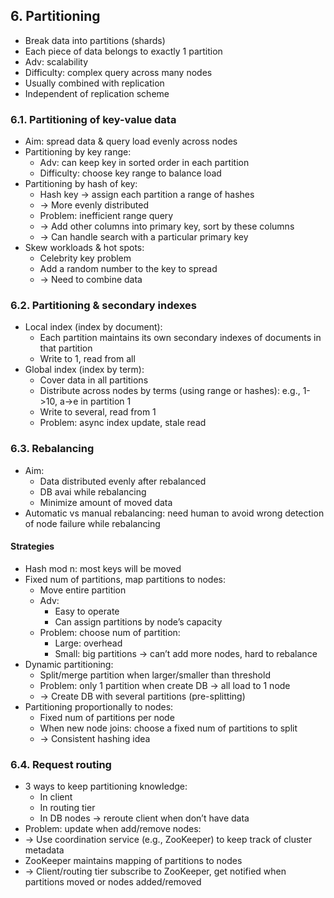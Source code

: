 ## 6. Partitioning
- Break data into partitions (shards)
- Each piece of data belongs to exactly 1 partition
- Adv: scalability
- Difficulty: complex query across many nodes
- Usually combined with replication
- Independent of replication scheme
### 6.1. Partitioning of key-value data
- Aim: spread data & query load evenly across nodes
- Partitioning by key range:
  - Adv: can keep key in sorted order in each partition
  - Difficulty: choose key range to balance load
- Partitioning by hash of key:
  - Hash key -> assign each partition a range of hashes
  - -> More evenly distributed
  - Problem: inefficient range query
  - -> Add other columns into primary key, sort by these columns
  - -> Can handle search with a particular primary key
- Skew workloads & hot spots:
  - Celebrity key problem
  - Add a random number to the key to spread 
  - -> Need to combine data
### 6.2. Partitioning & secondary indexes
- Local index (index by document):
  - Each partition maintains its own secondary indexes of documents in that partition
  - Write to 1, read from all
- Global index (index by term):
  - Cover data in all partitions
  - Distribute across nodes by terms (using range or hashes): e.g., 1->10, a->e in partition 1
  - Write to several, read from 1
  - Problem: async index update, stale read
### 6.3. Rebalancing
- Aim:
  - Data distributed evenly after rebalanced
  - DB avai while rebalancing
  - Minimize amount of moved data
- Automatic vs manual rebalancing: need human to avoid wrong detection of node failure while rebalancing
#### Strategies
- Hash mod n: most keys will be moved
- Fixed num of partitions, map partitions to nodes:
  - Move entire partition
  - Adv:
    - Easy to operate
    - Can assign partitions by node’s capacity
  - Problem: choose num of partition:
    - Large: overhead
    - Small: big partitions -> can’t add more nodes, hard to rebalance
- Dynamic partitioning:
  - Split/merge partition when larger/smaller than threshold
  - Problem: only 1 partition when create DB -> all load to 1 node 
  - -> Create DB with several partitions (pre-splitting)
- Partitioning proportionally to nodes:
  - Fixed num of partitions per node
  - When new node joins: choose a fixed num of partitions to split 
  - -> Consistent hashing idea
### 6.4. Request routing
- 3 ways to keep partitioning knowledge:
  - In client
  - In routing tier
  - In DB nodes -> reroute client when don’t have data
- Problem: update when add/remove nodes:
- -> Use coordination service (e.g., ZooKeeper) to keep track of cluster metadata
- ZooKeeper maintains mapping of partitions to nodes 
- -> Client/routing tier subscribe to ZooKeeper, get notified when partitions moved or nodes added/removed
